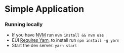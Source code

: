 # Simple Application

### Running locally

* If you have [NVM](https://github.com/nvm-sh/nvm) run `nvm install && nvm use`
* EUI [Requires Yarn](https://github.com/elastic/eui#installation), to install run `npm install -g yarn`
* Start the dev server: `yarn start`
